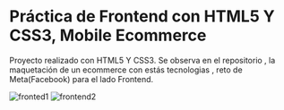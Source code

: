 
# Práctica de Frontend con HTML5 Y CSS3, Mobile Ecommerce

Proyecto realizado con HTML5 Y CSS3. Se observa en el repositorio , la maquetación de un ecommerce con estás tecnologias , reto de Meta(Facebook) para el lado Frontend.

![fronted1](https://github.com/StefanoZevallos/Tecsup-Tarea2-6pantallas-css/assets/107054283/bb653db7-db5a-43a6-920f-4f55103ba3a5)
![frontend2](https://github.com/StefanoZevallos/Tecsup-Tarea2-6pantallas-css/assets/107054283/fe05143d-49cd-43db-9590-94f71fccaad4)
